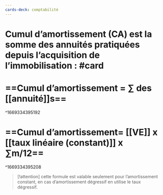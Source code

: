 ```yaml
---
cards-deck: comptabilité
---
```


# Cumul d’amortissement (CA) est la somme des annuités pratiquées depuis l’acquisition de l’immobilisation : #card


# ==Cumul d’amortissement = ∑ des [[annuité]]s==
^1669334395192
# ==Cumul d’amortissement= [[VE]] x [[taux linéaire (constant)]] x ∑m/12==
^1669334395208
> [!attention] 
> cette formule est valable seulement pour l’amortissement constant, en cas d’amortissement dégressif en utilise le taux dégressif.
